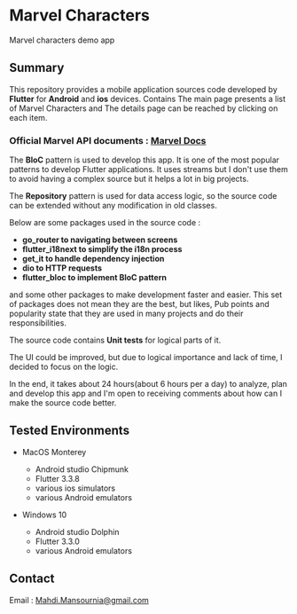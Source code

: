 # Marvel Characters

Marvel characters demo app

## Summary
This repository provides a mobile application sources code developed by __Flutter__ for __Android__ and __ios__ devices. Contains The main page presents a list of Marvel Characters and The details page can be reached by clicking on each item.

### Official Marvel API documents : [Marvel Docs](https://developer.marvel.com/docs)

The __BloC__ pattern is used to develop this app. It is one of the most popular patterns to develop Flutter applications. It uses streams but I don't use them to avoid having a complex source but it helps a lot in big projects.

The __Repository__ pattern is used for data access logic, so the source code can be extended without any modification in old classes.

Below are some packages used in the source code :
- __go_router to navigating between screens__
- __flutter_i18next to simplify the i18n process__
- __get_it to handle dependency injection__
- __dio to HTTP requests__
- __flutter_bloc to implement BloC pattern__

and some other packages to make development faster and easier. This set of packages does not mean they are the best, but likes, Pub points and popularity state that they are used in many projects and do their responsibilities.

The source code contains __Unit tests__ for logical parts of it.

The UI could be improved, but due to logical importance and lack of time, I decided to focus on the logic.

In the end, it takes about 24 hours(about 6 hours per a day) to analyze, plan and develop this app and I'm open to receiving comments about how can I make the source code better.

## Tested Environments
- MacOS Monterey
    - Android studio Chipmunk
    - Flutter 3.3.8
    - various ios simulators
    - various Android emulators

- Windows 10
    - Android studio Dolphin
    - Flutter 3.3.0
    - various Android emulators


## Contact
Email : [Mahdi.Mansournia@gmail.com](mahdi.mansournia@gmail.com)
